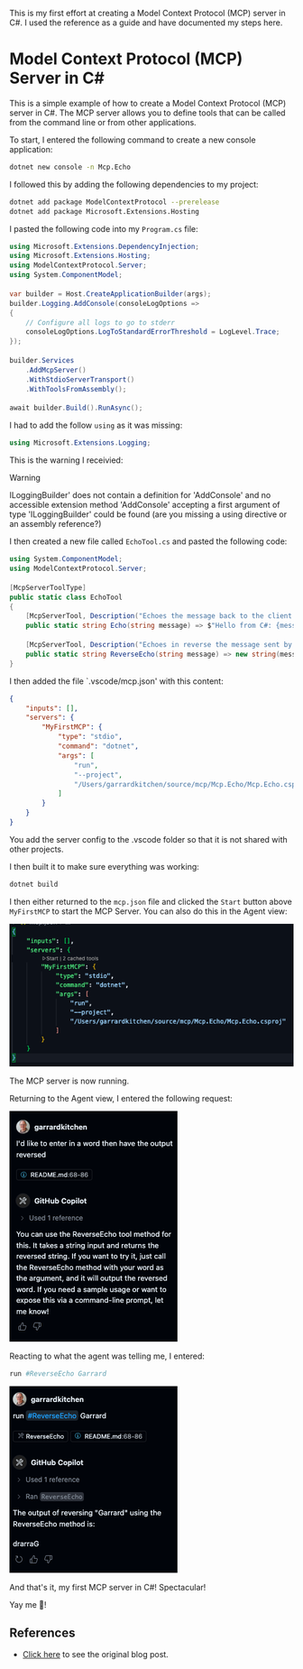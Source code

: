 This is my first effort at creating a Model Context Protocol (MCP) server in C#.  I used the reference as a guide and have documented my steps here.

# Model Context Protocol (MCP) Server in C#

This is a simple example of how to create a Model Context Protocol (MCP) server in C#. The MCP server allows you to define tools that can be called from the command line or from other applications.


To start, I entered the following command to create a new console application:

```bash
dotnet new console -n Mcp.Echo  
```

I followed this by adding the following dependencies to my project:

```sh
dotnet add package ModelContextProtocol --prerelease
dotnet add package Microsoft.Extensions.Hosting
```

I pasted the following code into my `Program.cs` file:

```csharp {filename="Program.cs"}
using Microsoft.Extensions.DependencyInjection;
using Microsoft.Extensions.Hosting;
using ModelContextProtocol.Server;
using System.ComponentModel;

var builder = Host.CreateApplicationBuilder(args);
builder.Logging.AddConsole(consoleLogOptions =>
{
    // Configure all logs to go to stderr
    consoleLogOptions.LogToStandardErrorThreshold = LogLevel.Trace;
});

builder.Services
    .AddMcpServer()
    .WithStdioServerTransport()
    .WithToolsFromAssembly();

await builder.Build().RunAsync();
```

I had to add the follow `using` as it was missing:

```csharp
using Microsoft.Extensions.Logging;
```

This is the warning I receivied:

> [!WARNING] 
> ILoggingBuilder' does not contain a definition for 'AddConsole' and no accessible extension method 'AddConsole' accepting a first argument of type 'ILoggingBuilder' could be found (are you missing a using directive or an assembly reference?)

I then created a new file called `EchoTool.cs` and pasted the following code:

```csharp {filename="EchoTool.cs"}
using System.ComponentModel;
using ModelContextProtocol.Server;

[McpServerToolType]
public static class EchoTool
{
    [McpServerTool, Description("Echoes the message back to the client.")]
    public static string Echo(string message) => $"Hello from C#: {message}";

    [McpServerTool, Description("Echoes in reverse the message sent by the client.")]
    public static string ReverseEcho(string message) => new string(message.Reverse().ToArray());
}
```

I then added the file `.vscode/mcp.json' with this content:

```json
{
    "inputs": [],
    "servers": {
        "MyFirstMCP": {
            "type": "stdio",
            "command": "dotnet",
            "args": [
                "run",
                "--project",
                "/Users/garrardkitchen/source/mcp/Mcp.Echo/Mcp.Echo.csproj"
            ]
        }
    }
}
```

You add the server config to the .vscode folder so that it is not shared with other projects.

I then built it to make sure everything was working:

```bash
dotnet build
```

I then either returned to the `mcp.json` file and clicked the `Start` button above `MyFirstMCP` to start the MCP Server.  You can also do this in the Agent view:

![](2025-04-18-14-50-06.png)

The MCP server is now running.

Returning to the Agent view, I entered the following request:

![](2025-04-18-14-47-25.png)

Reacting to what the agent was telling me, I entered:

```sh
run #ReverseEcho Garrard
```

![](2025-04-18-14-48-14.png)

And that's it, my first MCP server in C#!  Spectacular!

Yay me 🤘!

## References

- [Click here](https://devblogs.microsoft.com/dotnet/build-a-model-context-protocol-mcp-server-in-csharp/) to see the original blog post.